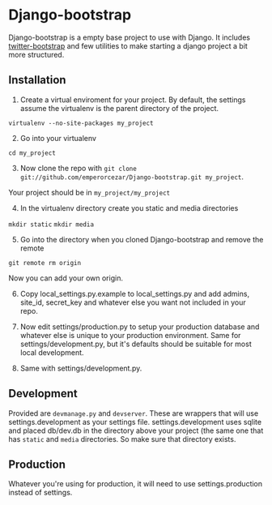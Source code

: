 Django-bootstrap
================

Django-bootstrap is a empty base project to use with Django. It includes [twitter-bootstrap](http://twitter.github.com/bootstrap/) and few utilities to make starting a django project a bit more structured.

Installation
------------

1. Create a virtual enviroment for your project. By default, the settings assume the virtualenv is the parent directory of the project.

`virtualenv --no-site-packages my_project`

2. Go into your virtualenv

`cd my_project`

3. Now clone the repo with `git clone git://github.com/emperorcezar/Django-bootstrap.git my_project`.

Your project should be in `my_project/my_project`

4. In the virtualenv directory create you static and media directories

`mkdir static`
`mkdir media`

5. Go into the directory when you cloned Django-bootstrap and remove the remote

`git remote rm origin`

Now you can add your own origin.

6. Copy local_settings.py.example to local_settings.py and add admins, site_id, secret_key and whatever else you want not included in your repo.

7. Now edit settings/production.py to setup your production database and whatever else is unique to your production environment. Same for settings/development.py, but it's defaults should be suitable for most local development.

8. Same with settings/development.py.

Development
-----------

Provided are `devmanage.py` and `devserver`. These are wrappers that will use settings.development as your settings file.
settings.development uses sqlite and placed db/dev.db in the directory above your project (the same one that has `static` and `media` directories. So make sure that directory exists.

Production
----------

Whatever you're using for production, it will need to use settings.production instead of settings.